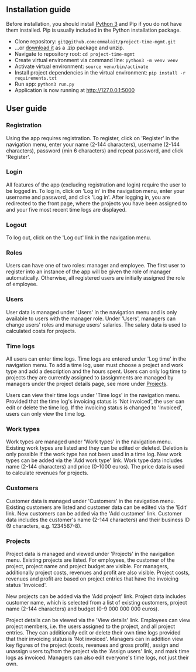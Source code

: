 ## Installation guide

Before installation, you should install [Python 3](https://www.python.org/downloads/) and Pip if you do not have them installed. Pip is usually included in the Python installation package.

* Clone repository: `git@github.com:emmalait/project-time-mgmt.git`
* ...or [download it](https://github.com/emmalait/project-time-mgmt/archive/master.zip) as a .zip package and unzip.
* Navigate to repository root: `cd project-time-mgmt`
* Create virtual environment via command line: `python3 -m venv venv`
* Activate virtual environment: `source venv/bin/activate`
* Install project dependencies in the virtual environment: `pip install -r requirements.txt`
* Run app: `python3 run.py`
* Application is now running at <http://127.0.0.1:5000>

## User guide

### Registration
Using the app requires registration. To register, click on 'Register' in the navigation menu, enter your name (2-144 characters), username (2-144 characters), password (min 6 characters) and repeat password, and click 'Register'.

### Login
All features of the app (excluding registration and login) require the user to be logged in. To log in, click on 'Log in' in the navigation menu, enter your username and password, and click 'Log in'. After logging in, you are redirected to the front page, where the projects you have been assigned to and your five most recent time logs are displayed.

### Logout
To log out, click on the 'Log out' link in the navigation menu.

### Roles
Users can have one of two roles: manager and employee. The first user to register into an instance of the app will be given the role of manager automatically. Otherwise, all registered users are initially assigned the role of employee. 

### Users 
User data is managed under 'Users' in the navigation menu and is only available to users with the manager role. Under 'Users', managers can change users' roles and manage users' salaries. The salary data is used to calculated costs for projects.

### Time logs
All users can enter time logs. Time logs are entered under 'Log time' in the navigation menu. To add a time log, user must choose a project and work type and add a description and the hours spent. Users can only log time to projects they are currently assigned to (assignments are managed by managers under the project details page, see more under [Projects](https://github.com/emmalait/project-time-mgmt/blob/master/documentation/guides.md#projects).

Users can view their time logs under 'Time logs' in the navigation menu. Provided that the time log's invoicing status is 'Not invoiced', the user can edit or delete the time log. If the invoicing status is changed to 'Invoiced', users can only view the time log. 

### Work types
Work types are managed under 'Work types' in the navigation menu. Existing work types are listed and they can be edited or deleted. Deletion is only possible if the work type has not been used in a time log. New work types can be added via the 'Add work type' link. Work type data includes name (2-144 characters) and price (0-1000 euros). The price data is used to calculate revenues for projects.

### Customers
Customer data is managed under 'Customers' in the navigation menu. Existing customers are listed and customer data can be edited via the 'Edit' link. New customers can be added via the 'Add customer' link. Customer data includes the customer's name (2-144 characters) and their business ID (9 characters, e.g. 1234567-8).

### Projects
Project data is managed and viewed under 'Projects' in the navigation menu. Existing projects are listed. For employees, the customer of the project, project name and project budget are visible. For managers, additionally project costs, revenues and profit are also visible. Project costs, revenues and profit are based on project entries that have the invoicing status 'Invoiced'.

New projects can be added via the 'Add project' link. Project data includes customer name, which is selected from a list of existing customers, project name (2-144 characters) and budget (0-9 000 000 000 euros). 

Project details can be viewed via the 'View details' link. Employees can view project members, i.e. the users assigned to the project, and all project entries. They can additionally edit or delete their own time logs provided that their invoicing status is 'Not invoiced'. Managers can in addition view key figures of the project (costs, revenues and gross profit), assign and unassign users to/from the project via the 'Assign users' link, and mark time logs as invoiced. Managers can also edit everyone's time logs, not just their own.
